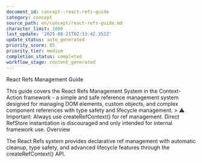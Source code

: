 ```yaml
---
document_id: concept--react-refs-guide
category: concept
source_path: en/concept/react-refs-guide.md
character_limit: 1000
last_update: '2025-08-21T02:13:42.352Z'
update_status: auto_generated
priority_score: 85
priority_tier: medium
completion_status: completed
workflow_stage: content_generated
---
```

React Refs Management Guide

This guide covers the React Refs Management System in the Context-Action framework - a simple and safe reference management system designed for managing DOM elements, custom objects, and complex component references with type safety and lifecycle management. > ⚠️ Important: Always use createRefContext() for ref management. Direct RefStore instantiation is discouraged and only intended for internal framework use. Overview

The React Refs system provides declarative ref management with automatic cleanup, type safety, and advanced lifecycle features through the createRefContext() API.
